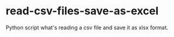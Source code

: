 # read-csv-files-save-as-excel

Python script what's reading a csv file and save it as xlsx format.
